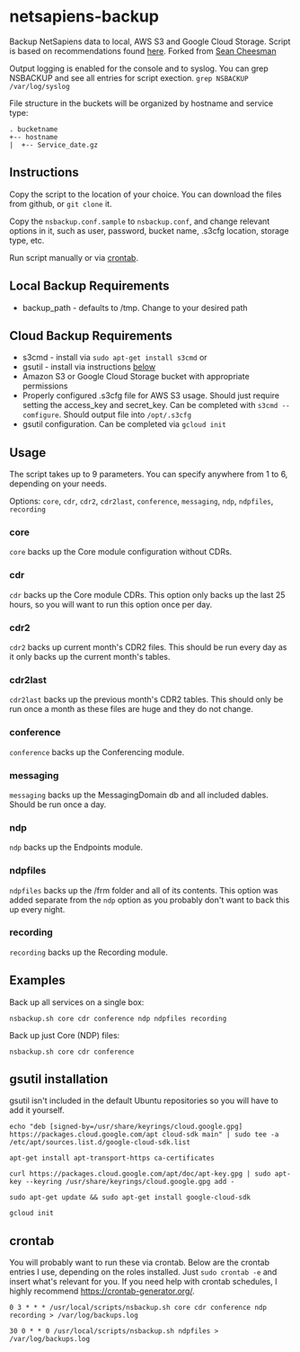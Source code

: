 # netsapiens-backup
Backup NetSapiens data to local, AWS S3 and Google Cloud Storage.  Script is based on recommendations found [here](https://help.netsapiens.com/hc/en-us/articles/205235690-What-Commands-Should-I-Execute-For-Scheduled-Backups-).  Forked from [Sean Cheesman](https://github.com/scheesman) 

Output logging is enabled for the console and to syslog.  You can grep NSBACKUP and see all entries for script exection.  `grep NSBACKUP /var/log/syslog`

File structure in the buckets will be organized by hostname and service type: 
```
. bucketname
+-- hostname
|  +-- Service_date.gz
```
## Instructions
Copy the script to the location of your choice.  You can download the files from github, or `git clone` it.
  
Copy the `nsbackup.conf.sample` to `nsbackup.conf`, and change relevant options in it, such as user, password, bucket name, .s3cfg location, storage type, etc.  

Run script manually or via [crontab](#crontab).

## Local Backup Requirements
* backup_path - defaults to /tmp. Change to your desired path

## Cloud Backup Requirements
* s3cmd - install via `sudo apt-get install s3cmd`
or
* gsutil - install via instructions [below](#gsutil-installation)
* Amazon S3 or Google Cloud Storage bucket with appropriate permissions
* Properly configured .s3cfg file for AWS S3 usage.  Should just require setting the access_key and secret_key.  Can be completed with `s3cmd --comfigure`.  Should output file into `/opt/.s3cfg`
* gsutil configuration.  Can be completed via `gcloud init`

## Usage
The script takes up to 9 parameters.  You can specify anywhere from 1 to 6, depending on your needs.

Options: `core`, `cdr`, `cdr2`, `cdr2last`, `conference`, `messaging`, `ndp`, `ndpfiles`, `recording`

### core
`core` backs up the Core module configuration without CDRs.

### cdr
`cdr` backs up the Core module CDRs.  This option only backs up the last 25 hours, so you will want to run this option once per day.

### cdr2
`cdr2` backs up current month's CDR2 files.  This should be run every day as it only backs up the current month's tables.

### cdr2last
`cdr2last` backs up the previous month's CDR2 tables.  This should only be run once a month as these files are huge and they do not change.

### conference
`conference` backs up the Conferencing module.

### messaging
`messaging` backs up the MessagingDomain db and all included dables.  Should be run once a day.

### ndp
`ndp` backs up the Endpoints module.

### ndpfiles
`ndpfiles` backs up the /frm folder and all of its contents.  This option was added separate from the `ndp` option as you probably don't want to back this up every night.

### recording
`recording` backs up the Recording module.

## Examples

Back up all services on a single box:

`nsbackup.sh core cdr conference ndp ndpfiles recording`

Back up just Core (NDP) files:

`nsbackup.sh core cdr conference`

## gsutil installation

gsutil isn't included in the default Ubuntu repositories so you will have to add it yourself.

`echo "deb [signed-by=/usr/share/keyrings/cloud.google.gpg] https://packages.cloud.google.com/apt cloud-sdk main" | sudo tee -a /etc/apt/sources.list.d/google-cloud-sdk.list`

`apt-get install apt-transport-https ca-certificates`

`curl https://packages.cloud.google.com/apt/doc/apt-key.gpg | sudo apt-key --keyring /usr/share/keyrings/cloud.google.gpg add -`

`sudo apt-get update && sudo apt-get install google-cloud-sdk`

`gcloud init`

## crontab
You will probably want to run these via crontab.  Below are the crontab entries I use, depending on the roles installed.  Just `sudo crontab -e` and insert what's relevant for you.  If you need help with crontab schedules, I highly recommend https://crontab-generator.org/.

`0 3 * * * /usr/local/scripts/nsbackup.sh core cdr conference ndp recording > /var/log/backups.log`

`30 0 * * 0 /usr/local/scripts/nsbackup.sh ndpfiles > /var/log/backups.log`
